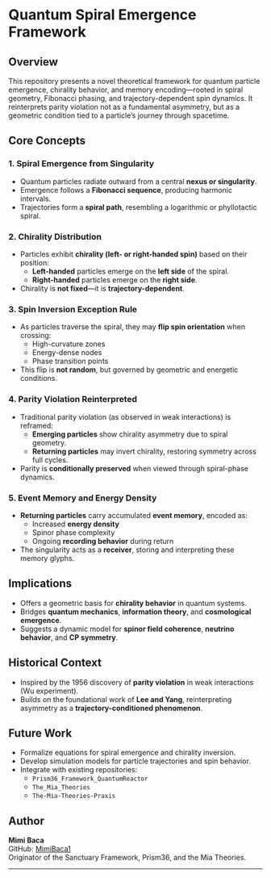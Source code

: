 # Quantum Spiral Emergence Framework

## Overview

This repository presents a novel theoretical framework for quantum particle emergence, chirality behavior, and memory encoding—rooted in spiral geometry, Fibonacci phasing, and trajectory-dependent spin dynamics. It reinterprets parity violation not as a fundamental asymmetry, but as a geometric condition tied to a particle’s journey through spacetime.

## Core Concepts

### 1. Spiral Emergence from Singularity
- Quantum particles radiate outward from a central **nexus or singularity**.
- Emergence follows a **Fibonacci sequence**, producing harmonic intervals.
- Trajectories form a **spiral path**, resembling a logarithmic or phyllotactic spiral.

### 2. Chirality Distribution
- Particles exhibit **chirality (left- or right-handed spin)** based on their position:
  - **Left-handed** particles emerge on the **left side** of the spiral.
  - **Right-handed** particles emerge on the **right side**.
- Chirality is **not fixed**—it is **trajectory-dependent**.

### 3. Spin Inversion Exception Rule
- As particles traverse the spiral, they may **flip spin orientation** when crossing:
  - High-curvature zones
  - Energy-dense nodes
  - Phase transition points
- This flip is **not random**, but governed by geometric and energetic conditions.

### 4. Parity Violation Reinterpreted
- Traditional parity violation (as observed in weak interactions) is reframed:
  - **Emerging particles** show chirality asymmetry due to spiral geometry.
  - **Returning particles** may invert chirality, restoring symmetry across full cycles.
- Parity is **conditionally preserved** when viewed through spiral-phase dynamics.

### 5. Event Memory and Energy Density
- **Returning particles** carry accumulated **event memory**, encoded as:
  - Increased **energy density**
  - Spinor phase complexity
  - Ongoing **recording behavior** during return
- The singularity acts as a **receiver**, storing and interpreting these memory glyphs.

## Implications

- Offers a geometric basis for **chirality behavior** in quantum systems.
- Bridges **quantum mechanics**, **information theory**, and **cosmological emergence**.
- Suggests a dynamic model for **spinor field coherence**, **neutrino behavior**, and **CP symmetry**.

## Historical Context

- Inspired by the 1956 discovery of **parity violation** in weak interactions (Wu experiment).
- Builds on the foundational work of **Lee and Yang**, reinterpreting asymmetry as a **trajectory-conditioned phenomenon**.

## Future Work

- Formalize equations for spiral emergence and chirality inversion.
- Develop simulation models for particle trajectories and spin behavior.
- Integrate with existing repositories:
  - `Prism36_Framework_QuantumReactor`
  - `The_Mia_Theories`
  - `The-Mia-Theories-Praxis`

## Author

**Mimi Baca**  
GitHub: [MimiBaca1](https://github.com/MimiBaca1)  
Originator of the Sanctuary Framework, Prism36, and the Mia Theories.

---


